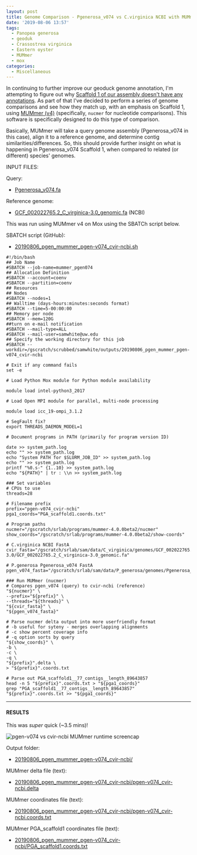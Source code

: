```yaml
---
layout: post
title: Genome Comparison - Pgenerosa_v074 vs C.virginica NCBI with MUMmer on Mox
date: '2019-08-06 13:57'
tags:
  - Panopea generosa
  - geoduk
  - Crassostrea virginica
  - Eastern oyster
  - MUMmer
  - mox
categories:
  - Miscellaneous
---
```

In continuing to further improve our geoduck genome annotation, I'm attempting to figure out why [Scaffold 1 of our assembly doesn't have any annotations](https://github.com/RobertsLab/resources/issues/721). As part of that I've decided to perform a series of genome comparisons and see how they match up, with an emphasis on Scaffold 1, using [MUMmer (v4)](https://github.com/mummer4/mummer) (specifically, `nucmer` for nucleotide comparisons). This software is specifically designed to do this type of comparison.

Basically, MUMmer will take a query genome assembly (Pgenerosa_v074 in this case), align it to a reference genome, and determine contig similarities/differences. So, this should provide further insight on what is happening in Pgenerosa_v074 Scaffold 1, when compared to related (or different) species' genomes.

INPUT FILES:

Query:

- [Pgenerosa_v074.fa](http://owl.fish.washington.edu/halfshell/genomic-databank/Pgenerosa_v074.fa)

Reference genome:

- [GCF_002022765.2_C_virginica-3.0_genomic.fa](ftp://ftp.ncbi.nlm.nih.gov/genomes/all/GCF/002/022/765/GCF_002022765.2_C_virginica-3.0/GCF_002022765.2_C_virginica-3.0_genomic.fna.gz) (NCBI)


This was run using MUMmer v4 on Mox using the SBATCh script below.

SBATCH script (GitHub):

- [20190806_pgen_mummer_pgen-v074_cvir-ncbi.sh](https://github.com/RobertsLab/sams-notebook/blob/master/sbatch_scripts/20190806_pgen_mummer_pgen-v074_cvir-ncbi.sh)

```shell
#!/bin/bash
## Job Name
#SBATCH --job-name=mummer_pgen074
## Allocation Definition
#SBATCH --account=coenv
#SBATCH --partition=coenv
## Resources
## Nodes
#SBATCH --nodes=1
## Walltime (days-hours:minutes:seconds format)
#SBATCH --time=5-00:00:00
## Memory per node
#SBATCH --mem=120G
##turn on e-mail notification
#SBATCH --mail-type=ALL
#SBATCH --mail-user=samwhite@uw.edu
## Specify the working directory for this job
#SBATCH --workdir=/gscratch/scrubbed/samwhite/outputs/20190806_pgen_mummer_pgen-v074_cvir-ncbi

# Exit if any command fails
set -e

# Load Python Mox module for Python module availability

module load intel-python3_2017

# Load Open MPI module for parallel, multi-node processing

module load icc_19-ompi_3.1.2

# SegFault fix?
export THREADS_DAEMON_MODEL=1

# Document programs in PATH (primarily for program version ID)

date >> system_path.log
echo "" >> system_path.log
echo "System PATH for $SLURM_JOB_ID" >> system_path.log
echo "" >> system_path.log
printf "%0.s-" {1..10} >> system_path.log
echo "${PATH}" | tr : \\n >> system_path.log

### Set variables
# CPUs to use
threads=28

# Filename prefix
prefix="pgen-v074_cvir-ncbi"
pga1_coords="PGA_scaffold1.coords.txt"

# Program paths
nucmer="/gscratch/srlab/programs/mummer-4.0.0beta2/nucmer"
show_coords="/gscratch/srlab/programs/mummer-4.0.0beta2/show-coords"

# C.virginica NCBI FastA
cvir_fasta="/gscratch/srlab/sam/data/C_virginica/genomes/GCF_002022765.2_C_virginica-3.0/GCF_002022765.2_C_virginica-3.0_genomic.fa"

# P.generosa Pgenerosa_v074 FastA
pgen_v074_fasta="/gscratch/srlab/sam/data/P_generosa/genomes/Pgenerosa_v074.fa"

### Run MUMmer (nucmer)
# Compares pgen_v074 (query) to cvir-ncbi (reference)
"${nucmer}" \
--prefix="${prefix}" \
--threads="${threads}" \
"${cvir_fasta}" \
"${pgen_v074_fasta}"

# Parse nucmer delta output into more userfriendly format
# -b useful for syteny - merges overlapping alignments
# -c show percent coverage info
# -q option sorts by query
"${show_coords}" \
-b \
-c \
-q \
"${prefix}".delta \
> "${prefix}".coords.txt

# Parse out PGA_scaffold1__77_contigs__length_89643857
head -n 5 "${prefix}".coords.txt > "${pga1_coords}"
grep "PGA_scaffold1__77_contigs__length_89643857" "${prefix}".coords.txt >> "${pga1_coords}"
```

---

#### RESULTS

This was _super_ quick (~3.5 mins)!

![pgen-v074 vs cvir-ncbi MUMmer runtime screencap](https://github.com/RobertsLab/sams-notebook/blob/master/images/screencaps/20190806_mummer_pgen-074_cvir-ncbi_runtime.png?raw=true)

Output folder:

- [20190806_pgen_mummer_pgen-v074_cvir-ncbi/](https://gannet.fish.washington.edu/Atumefaciens/20190806_pgen_mummer_pgen-v074_cvir-ncbi)

MUMmer delta file (text):

- [20190806_pgen_mummer_pgen-v074_cvir-ncbi/pgen-v074_cvir-ncbi.delta](https://gannet.fish.washington.edu/Atumefaciens/20190806_pgen_mummer_pgen-v074_cvir-ncbi/pgen-v074_cvir-ncbi.delta)

MUMmer coordinates file (text):

- [20190806_pgen_mummer_pgen-v074_cvir-ncbi/pgen-v074_cvir-ncbi.coords.txt](https://gannet.fish.washington.edu/Atumefaciens/20190806_pgen_mummer_pgen-v074_cvir-ncbi/pgen-v074_cvir-ncbi.coords.txt)

MUMmer PGA_scaffold1 coordinates file (text):

- [20190806_pgen_mummer_pgen-v074_cvir-ncbi/PGA_scaffold1.coords.txt](https://gannet.fish.washington.edu/Atumefaciens/20190806_pgen_mummer_pgen-v074_cvir-ncbi/PGA_scaffold1.coords.txt)
